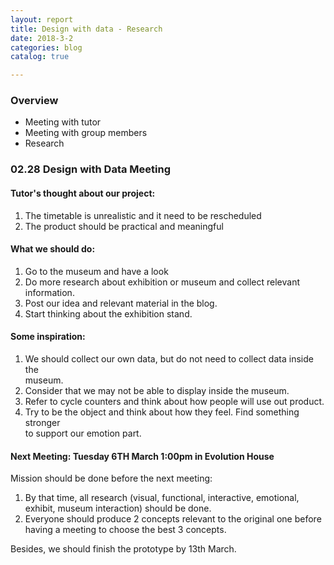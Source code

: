 ```yaml
---
layout: report
title: Design with data - Research
date: 2018-3-2
categories: blog
catalog: true

---
```


### Overview
  - Meeting with tutor
  - Meeting with group members
  - Research

### 02.28 Design with Data Meeting

#### Tutor's thought about our project:
1.	The timetable is unrealistic and it need to be rescheduled
2.	The product should be practical and meaningful

#### What we should do:
1.	Go to the museum and have a look
2.	Do more research about exhibition or museum and collect relevant information.
3.	Post our idea and relevant material in the blog.
4.	Start thinking about the exhibition stand.

#### Some inspiration:
1.	We should collect our own data, but do not need to collect data inside the    
museum.
2.  Consider that we may not be able to display inside the museum.
3.  Refer to cycle counters and think about how people will use out product.
4.  Try to be the object and think about how they feel. Find something stronger   
    to support our emotion part.

#### Next Meeting: Tuesday 6TH March 1:00pm in Evolution House
Mission should be done before the next meeting:
1.	By that time, all research (visual, functional, interactive, emotional, exhibit, museum interaction) should be done.
2.	Everyone should produce 2 concepts relevant to the original one before having a meeting to choose the best 3 concepts.

Besides, we should finish the prototype by 13th March.


